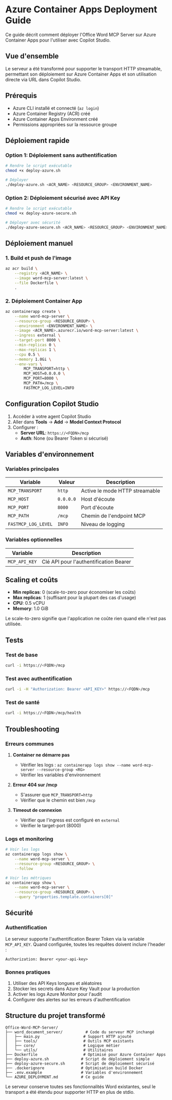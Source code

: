 # Azure Container Apps Deployment Guide

Ce guide décrit comment déployer l'Office Word MCP Server sur Azure Container Apps pour l'utiliser avec Copilot Studio.

## Vue d'ensemble

Le serveur a été transformé pour supporter le transport HTTP streamable, permettant son déploiement sur Azure Container Apps et son utilisation directe via URL dans Copilot Studio.

## Prérequis

- Azure CLI installé et connecté (`az login`)
- Azure Container Registry (ACR) créé
- Azure Container Apps Environment créé
- Permissions appropriées sur la ressource groupe

## Déploiement rapide

### Option 1: Déploiement sans authentification

```bash
# Rendre le script exécutable
chmod +x deploy-azure.sh

# Déployer
./deploy-azure.sh <ACR_NAME> <RESOURCE_GROUP> <ENVIRONMENT_NAME>
```

### Option 2: Déploiement sécurisé avec API Key

```bash
# Rendre le script exécutable
chmod +x deploy-azure-secure.sh

# Déployer avec sécurité
./deploy-azure-secure.sh <ACR_NAME> <RESOURCE_GROUP> <ENVIRONMENT_NAME> [API_KEY]
```

## Déploiement manuel

### 1. Build et push de l'image

```bash
az acr build \
    --registry <ACR_NAME> \
    --image word-mcp-server:latest \
    --file Dockerfile \
    .
```

### 2. Déploiement Container App

```bash
az containerapp create \
    --name word-mcp-server \
    --resource-group <RESOURCE_GROUP> \
    --environment <ENVIRONMENT_NAME> \
    --image <ACR_NAME>.azurecr.io/word-mcp-server:latest \
    --ingress external \
    --target-port 8000 \
    --min-replicas 0 \
    --max-replicas 1 \
    --cpu 0.5 \
    --memory 1.0Gi \
    --env-vars \
        MCP_TRANSPORT=http \
        MCP_HOST=0.0.0.0 \
        MCP_PORT=8000 \
        MCP_PATH=/mcp \
        FASTMCP_LOG_LEVEL=INFO
```

## Configuration Copilot Studio

1. Accéder à votre agent Copilot Studio
2. Aller dans **Tools** → **Add** → **Model Context Protocol**
3. Configurer :
   - **Server URL**: `https://<FQDN>/mcp`
   - **Auth**: None (ou Bearer Token si sécurisé)

## Variables d'environnement

### Variables principales

| Variable | Valeur | Description |
|----------|--------|-------------|
| `MCP_TRANSPORT` | `http` | Active le mode HTTP streamable |
| `MCP_HOST` | `0.0.0.0` | Host d'écoute |
| `MCP_PORT` | `8000` | Port d'écoute |
| `MCP_PATH` | `/mcp` | Chemin de l'endpoint MCP |
| `FASTMCP_LOG_LEVEL` | `INFO` | Niveau de logging |

### Variables optionnelles

| Variable | Description |
|----------|-------------|
| `MCP_API_KEY` | Clé API pour l'authentification Bearer |

## Scaling et coûts

- **Min replicas**: 0 (scale-to-zero pour économiser les coûts)
- **Max replicas**: 1 (suffisant pour la plupart des cas d'usage)
- **CPU**: 0.5 vCPU
- **Memory**: 1.0 GiB

Le scale-to-zero signifie que l'application ne coûte rien quand elle n'est pas utilisée.

## Tests

### Test de base
```bash
curl -i https://<FQDN>/mcp
```

### Test avec authentification
```bash
curl -i -H "Authorization: Bearer <API_KEY>" https://<FQDN>/mcp
```

### Test de santé
```bash
curl -i https://<FQDN>/mcp/health
```

## Troubleshooting

### Erreurs communes

1. **Container ne démarre pas**
   - Vérifier les logs : `az containerapp logs show --name word-mcp-server --resource-group <RG>`
   - Vérifier les variables d'environnement

2. **Erreur 404 sur /mcp**
   - S'assurer que `MCP_TRANSPORT=http`
   - Vérifier que le chemin est bien `/mcp`

3. **Timeout de connexion**
   - Vérifier que l'ingress est configuré en `external`
   - Vérifier le target-port (8000)

### Logs et monitoring

```bash
# Voir les logs
az containerapp logs show \
    --name word-mcp-server \
    --resource-group <RESOURCE_GROUP> \
    --follow

# Voir les métriques
az containerapp show \
    --name word-mcp-server \
    --resource-group <RESOURCE_GROUP> \
    --query "properties.template.containers[0]"
```

## Sécurité

### Authentification

Le serveur supporte l'authentification Bearer Token via la variable `MCP_API_KEY`. Quand configurée, toutes les requêtes doivent inclure l'header :

```
Authorization: Bearer <your-api-key>
```

### Bonnes pratiques

1. Utiliser des API Keys longues et aléatoires
2. Stocker les secrets dans Azure Key Vault pour la production
3. Activer les logs Azure Monitor pour l'audit
4. Configurer des alertes sur les erreurs d'authentification

## Structure du projet transformé

```
Office-Word-MCP-Server/
├── word_document_server/          # Code du serveur MCP inchangé
│   ├── main.py                   # Support HTTP ajouté
│   ├── tools/                    # Outils MCP existants
│   ├── core/                     # Logique métier
│   └── utils/                    # Utilitaires
├── Dockerfile                    # Optimisé pour Azure Container Apps
├── deploy-azure.sh              # Script de déploiement simple
├── deploy-azure-secure.sh       # Script de déploiement sécurisé
├── .dockerignore                # Optimisation build Docker
├── .env.example                 # Variables d'environnement
└── AZURE_DEPLOYMENT.md          # Ce guide
```

Le serveur conserve toutes ses fonctionnalités Word existantes, seul le transport a été étendu pour supporter HTTP en plus de stdio.